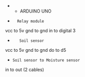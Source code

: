 * * ARDUINO UNO 

*       Relay module 

vcc to 5v
gnd to gnd
in to digital 3

*        Soil sensor 

vcc to 5v
gnd to gnd 
do to d5

*     Soil sensor to Moisture sensor 

in to out (2 cables) 